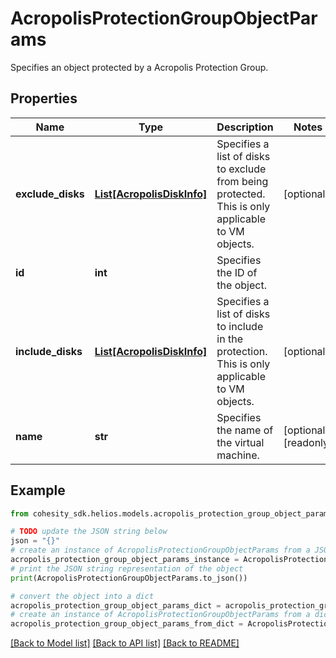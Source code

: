 # AcropolisProtectionGroupObjectParams

Specifies an object protected by a Acropolis Protection Group.

## Properties

Name | Type | Description | Notes
------------ | ------------- | ------------- | -------------
**exclude_disks** | [**List[AcropolisDiskInfo]**](AcropolisDiskInfo.md) | Specifies a list of disks to exclude from being protected. This is only applicable to VM objects. | [optional] 
**id** | **int** | Specifies the ID of the object. | 
**include_disks** | [**List[AcropolisDiskInfo]**](AcropolisDiskInfo.md) | Specifies a list of disks to include in the protection. This is only applicable to VM objects. | [optional] 
**name** | **str** | Specifies the name of the virtual machine. | [optional] [readonly] 

## Example

```python
from cohesity_sdk.helios.models.acropolis_protection_group_object_params import AcropolisProtectionGroupObjectParams

# TODO update the JSON string below
json = "{}"
# create an instance of AcropolisProtectionGroupObjectParams from a JSON string
acropolis_protection_group_object_params_instance = AcropolisProtectionGroupObjectParams.from_json(json)
# print the JSON string representation of the object
print(AcropolisProtectionGroupObjectParams.to_json())

# convert the object into a dict
acropolis_protection_group_object_params_dict = acropolis_protection_group_object_params_instance.to_dict()
# create an instance of AcropolisProtectionGroupObjectParams from a dict
acropolis_protection_group_object_params_from_dict = AcropolisProtectionGroupObjectParams.from_dict(acropolis_protection_group_object_params_dict)
```
[[Back to Model list]](../README.md#documentation-for-models) [[Back to API list]](../README.md#documentation-for-api-endpoints) [[Back to README]](../README.md)


